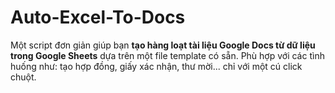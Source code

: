 # Auto-Excel-To-Docs
Một script đơn giản giúp bạn **tạo hàng loạt tài liệu Google Docs từ dữ liệu trong Google Sheets** dựa trên một file template có sẵn. Phù hợp với các tình huống như: tạo hợp đồng, giấy xác nhận, thư mời... chỉ với một cú click chuột.
